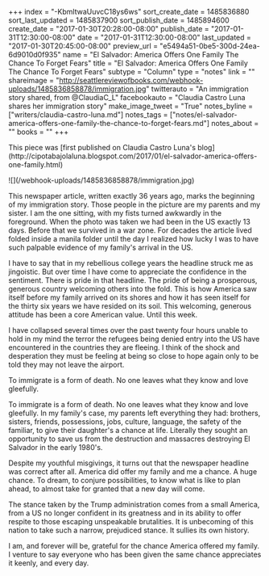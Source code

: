 +++
index = "-KbmltwaUuvcC18ys6ws"
sort_create_date = 1485836880
sort_last_updated = 1485837900
sort_publish_date = 1485894600
create_date = "2017-01-30T20:28:00-08:00"
publish_date = "2017-01-31T12:30:00-08:00"
date = "2017-01-31T12:30:00-08:00"
last_updated = "2017-01-30T20:45:00-08:00"
preview_url = "e5494a51-0be5-300d-24ea-6d9010d0f935"
name = "El Salvador: America Offers One Family The Chance To Forget Fears"
title = "El Salvador: America Offers One Family The Chance To Forget Fears"
subtype = "Column"
type = "notes"
link = ""
shareimage = "http://seattlereviewofbooks.com/webhook-uploads/1485836858878/immigration.jpg"
twitterauto = "An immigration story shared, from @ClaudiaC_L"
facebookauto = "Claudia Castro Luna shares her immigration story"
make_image_tweet = "True"
notes_byline = ["writers/claudia-castro-luna.md"]
notes_tags = ["notes/el-salvador-america-offers-one-family-the-chance-to-forget-fears.md"]
notes_about = ""
books = ""
+++
<p class="intro">This piece was [first published on Claudia Castro Luna's blog](http://cipotabajolaluna.blogspot.com/2017/01/el-salvador-america-offers-one-family.html)</p>

<p class="image">![](/webhook-uploads/1485836858878/immigration.jpg)</p>

This newspaper article, written exactly 36 years ago, marks the beginning of my immigration story. Those people in the picture are my parents and my sister. I am the one sitting, with my fists turned awkwardly in the foreground. When the photo was taken we had been in the US exactly 13 days. Before that we survived in a war zone. For decades the article lived folded inside a manila folder until the day I realized how lucky I was to have such palpable evidence of my family's arrival in the US.

I have to say that in my rebellious college years the headline struck me as jingoistic. But over time I have come to appreciate the confidence in the sentiment. There is pride in that headline. The pride of being a prosperous, generous country welcoming others into the fold. This is how America saw itself before my family arrived on its shores and how it has seen itself for the thirty six years we have resided on its soil. This welcoming, generous attitude has been a core American value. Until this week.

I have collapsed several times over the past twenty four hours unable to hold in my mind the terror the refugees being denied entry into the US have encountered in the countries they are fleeing. I think of the shock and desperation they must be feeling at being so close to hope again only to be told they may not leave the airport.

<p class="pull-quote">To immigrate is a form of death. No one leaves what they know and love gleefully.</p>

To immigrate is a form of death. No one leaves what they know and love gleefully. In my family's case, my parents left everything they had: brothers, sisters, friends, possessions, jobs, culture, language, the safety of the familiar, to give their daughter's a chance at life. Literally they sought an opportunity to save us from the destruction and massacres destroying El Salvador in the early 1980's.

Despite my youthful misgivings, it turns out that the newspaper headline was correct after all. America did offer my family and me a chance. A huge chance. To dream, to conjure possibilities, to know what is like to plan ahead, to almost take for granted that a new day will come.

The stance taken by the Trump administration comes from a small America, from a US no longer confident in its greatness and in its ability to offer respite to those escaping unspeakable brutalities. It is unbecoming of this nation to take such a narrow, prejudiced stance. It sullies its own history.

I am, and forever will be, grateful for the chance America offered my family. I venture to say everyone who has been given the same chance appreciates it keenly, and every day.